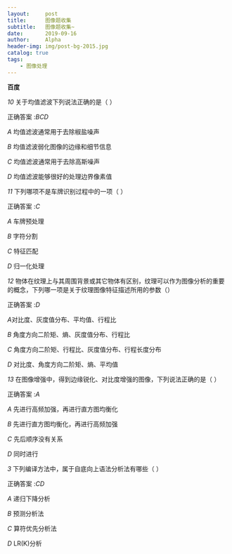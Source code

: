 ```yaml
---
layout:     post
title:      图像题收集
subtitle:   图像题收集~ 
date:       2019-09-16
author:     Alpha
header-img: img/post-bg-2015.jpg
catalog: true
tags:
    - 图像处理
---
```




**百度**

*10* 关于均值滤波下列说法正确的是（      ）

正确答案 :*BCD*

*A* 均值滤波通常用于去除椒盐噪声

*B* 均值滤波弱化图像的边缘和细节信息

*C* 均值滤波通常用于去除高斯噪声

*D* 均值滤波能够很好的处理边界像素值



*11* 下列哪项不是车牌识别过程中的一项（      ）

正确答案 :*C*

*A* 车牌预处理

*B* 字符分割

*C* 特征匹配

*D* 归一化处理



*12*  物体在纹理上与其周围背景或其它物体有区别，纹理可以作为图像分析的重要的概念，下列哪一项是关于纹理图像特征描述所用的参数（）

正确答案 :*D*

*A*对比度、灰度值分布、平均值、行程比

*B* 角度方向二阶矩、熵、灰度值分布、行程比

*C* 角度方向二阶矩、行程比、灰度值分布、行程长度分布

*D* 对比度、角度方向二阶矩、熵、平均值



*13* 在图像增强中，得到边缘锐化、对比度增强的图像，下列说法正确的是（      ）

正确答案 :*A*

*A* 先进行高频加强，再进行直方图均衡化

*B* 先进行直方图均衡化，再进行高频加强

*C* 先后顺序没有关系

*D* 同时进行



*3* 下列编译方法中，属于自底向上语法分析法有哪些（      ）

正确答案 :*CD*

*A* 递归下降分析

*B*  预测分析法

*C* 算符优先分析法

*D* LR(K)分析

